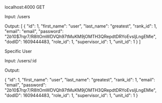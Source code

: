 localhost:4000
GET

Input:
/users

Output:
[
    {
        "id": 1,
        "first_name": "user",
        "last_name": "greatest",
        "rank_id": 1,
        "email": "email",
        "password": "$2b$10$7rqr7/R8ItOmWDVQh97tMuKM9jOMTH3QRepdtDRYoEvsljLngEMle",
        "dodID": 1609444483,
        "role_id": 1,
        "supervisor_id": 1,
        "unit_id": 1
    }
]


Specific User

Input:
/users/:id

Output:

{
    "id": 1,
    "first_name": "user",
    "last_name": "greatest",
    "rank_id": 1,
    "email": "email",
    "password": "$2b$10$7rqr7/R8ItOmWDVQh97tMuKM9jOMTH3QRepdtDRYoEvsljLngEMle",
    "dodID": 1609444483,
    "role_id": 1,
    "supervisor_id": 1,
    "unit_id": 1
}

